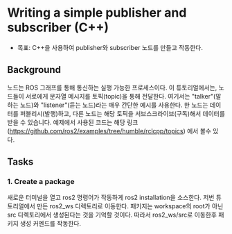 # Writing a simple publisher and subscriber (C++)
* 목표: C++을 사용하여 publisher와 subscriber 노드를 만들고 작동한다.

## Background
노드는 ROS 그래프를 통해 통신하는 실행 가능한 프로세스이다. 이 튜토리얼에서는, 노드들이 서로에게 문자열 메시지를 토픽(topic)을 통해 전달한다. 여기서는 "talker"(말하는 노드)와 "listener"(듣는 노드)라는 매우 간단한 예시를 사용한다. 한 노드는 데이터를 퍼블리시(발행)하고, 다른 노드는 해당 토픽을 서브스크라이브(구독)해서 데이터를 받을 수 있습니다. 예제에서 사용된 코드는 해당 링크 (https://github.com/ros2/examples/tree/humble/rclcpp/topics) 에서 볼수 있다. 

## Tasks
### 1. Create a package
새로운 터미널을 열고 ros2 명령어가 작동하게 ros2 installation을 소스한다. 저번 튜토리얼에서 만든 ros2_ws 디렉토리로 이동한다. 패키지는 workspace의 root가 아닌 src 디렉토리에서 생성된다는 것을 기억할 것이다. 따라서 ros2_ws/src로 이동한후 패키지 생성 커멘드를 작동한다.   

